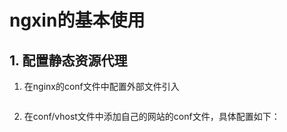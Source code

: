 # ngxin的基本使用

## 1. 配置静态资源代理

1. 在nginx的conf文件中配置外部文件引入

    ```
    ```

    

2. 在conf/vhost文件中添加自己的网站的conf文件，具体配置如下：

    ```
    ```

    